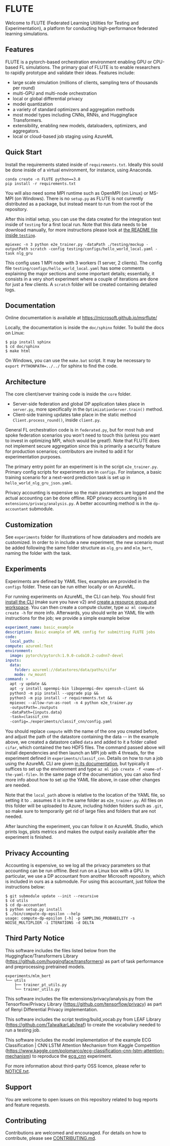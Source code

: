 # FLUTE

Welcome to FLUTE (Federated Learning Utilities for Testing and Experimentation), a platform for conducting high-performance federated learning simulations.

## Features

FLUTE is a pytorch-based orchestration environment enabling GPU or CPU-based FL simulations.  The primary goal of FLUTE is to enable researchers to rapidly prototype and validate their ideas.  Features include:

- large scale simulation (millions of clients, sampling tens of thousands per round)
- multi-GPU and multi-node orchestration
- local or global differential privacy
- model quantization
- a variety of standard optimizers and aggregation methods
- most model types including CNNs, RNNs, and Huggingface Transformers.
- extensibility, enabling new models, dataloaders, optimizers, and aggregators.
- local or cloud-based job staging using AzureML

## Quick Start

Install the requirements stated inside of `requirements.txt`. Ideally this sould be done inside of a virtual environment, for instance, using Anaconda.

```
conda create -n FLUTE python==3.8
pip install -r requirements.txt
```

You will also need some MPI runtime such as OpenMPI (on Linux) or MS-MPI (on Windows). There is no `setup.py` as FLUTE is not currently distributed as a package, but instead meant to run from the root of the repository.

After this initial setup, you can use the data created for the integration test inside of `testing` for a first local run. Note that this data needs to be download manually, for more instructions please look at [the README file inside `testing`](testing/README.md).

```
mpiexec -n 3 python e2e_trainer.py -dataPath ./testing/mockup -outputPath scratch -config testing/configs/hello_world_local.yaml -task nlg_gru
```

This config uses 1 MPI node with 3 workers (1 server, 2 clients). The config file `testing/configs/hello_world_local.yaml` has some comments explaining the major sections and some important details; essentially, it consists in a very short experiment where a couple of iterations are done for just a few clients. A `scratch` folder will be created containing detailed logs.

## Documentation

Online documentation is available at https://microsoft.github.io/msrflute/

Locally, the documentation is inside the `doc/sphinx` folder. To build the docs on Linux:

```
$ pip install sphinx
$ cd doc/sphinx
$ make html
```

On Windows, you can use the `make.bat` script.  It may be necessary to `export PYTHONPATH=../../` for sphinx to find the code.

## Architecture

The core client/server training code is inside the `core` folder.

- Server-side federation and global DP application takes place in `server.py`, more specifically in the `OptimizationServer.train()` method.
- Client-side training updates take place in the static method `Client.process_round()`, inside `client.py`.

General FL orchestration code is in `federated.py`, but for most hub and spoke federation scenarios you won't need to touch this (unless you want to invest in optimizing MPI, which would be great!). Note that FLUTE does not implement secure aggregation since this is primarily a security feature for production scenarios; contributors are invited to add it for experimentation purposes.

The primary entry point for an experiment is in the script `e2e_trainer.py`. Primary config scripts for experiments are in `configs`. For instance, a basic training scenario for a next-word prediction task is set up in `hello_world_nlg_gru_json.yaml`.

Privacy accounting is expensive so the main parameters are logged and the actual accounting can be done offline. RDP privacy accounting is in `extensions/privacy/analysis.py`. A better accounting method is in the `dp-accountant` submodule.

## Customization

See `experiments` folder for illustrations of how dataloaders and models are customized. In order to in include a new experiment, the new scenario must be added following the same folder structure as `nlg_gru` and `mlm_bert`, naming the folder with the task.

## Experiments

Experiments are defined by YAML files, examples are provided in the `configs` folder. These can be run either locally or on AzureML.

For running experiments on AzureML, the CLI can help. You should first [install the CLI](https://docs.microsoft.com/en-us/azure/machine-learning/reference-azure-machine-learning-cli) (make sure you have v2) and [create a resource group and workspace](https://docs.microsoft.com/en-us/azure/machine-learning/how-to-manage-workspace-cli?tabs=createnewresources%2Cvnetpleconfigurationsv1cli). You can then create a compute cluster, type `az ml compute create -h` for more info. Afterwards, you should write an YAML file with instructions for the job; we provide a simple example below

```yaml
experiment_name: basic_example
description: Basic example of AML config for submitting FLUTE jobs
code:
  local_path: .
compute: azureml:Test
environment:
  image: pytorch/pytorch:1.9.0-cuda10.2-cudnn7-devel
inputs:
  data:
    folder: azureml://datastores/data/paths/cifar
    mode: rw_mount
command: >
  apt -y update &&
  apt -y install openmpi-bin libopenmpi-dev openssh-client &&
  python3 -m pip install --upgrade pip &&
  python3 -m pip install -r requirements.txt &&
  mpiexec --allow-run-as-root -n 4 python e2e_trainer.py
  -outputPath=./outputs
  -dataPath={inputs.data}
  -task=classif_cnn
  -config=./experiments/classif_cnn/config.yaml
```

You should replace `compute` with the name of the one you created before, and adjust the path of the datastore containing the data -- in the example above, we created a datastore called `data` and added to it a folder called `cifar`, which contained the two HDF5 files. The command passed above will install dependencies and then launch an MPI job with 4 threads, for the experiment defined in `experiments/classif_cnn`. Details on how to run a job using the AzureML CLI are given [in its documentation](https://docs.microsoft.com/en-us/azure/machine-learning/how-to-train-cli), but typically it suffices to set up the environment and type `az ml job create -f <name-of-the-yaml-file>`. In the same page of the documentation, you can also find more info about how to set up the YAML file above, in case other changes are needed.

Note that the `local_path` above is relative to the location of the YAML file, so setting it to `.` assumes it is in the same folder as `e2e_trainer.py`. All files on this folder will be uploaded to Azure, including hidden folders such as `.git`, so make sure to temporarily get rid of large files and folders that are not needed.

After launching the experiment, you can follow it on AzureML Studio, which prints logs, plots metrics and makes the output easily available after the experiment is finished.

## Privacy Accounting

Accounting is expensive, so we log all the privacy parameters so that accounting can be run offline. Best run on a Linux box with a GPU.
In particular, we use a DP accountant from another Microsoft repository, which is included in ours as a submodule. For using this accountant, just follow the instructions below:

```
$ git submodule update --init --recursive
$ cd utils
$ cd dp-accountant
$ python setup.py install
$ ./bin/compute-dp-epsilon --help
usage: compute-dp-epsilon [-h] -p SAMPLING_PROBABILITY -s NOISE_MULTIPLIER -i ITERATIONS -d DELTA
```
## Third Party Notice

This software includes the files listed below from the Huggingface/Transformers Library (https://github.com/huggingface/transformers) as part of task performance and preprocessing pretrained models.

    experiments/mlm_bert
    └── utils
        ├── trainer_pt_utils.py
        └── trainer_utils.py

This software includes the file extensions/privacy/analysis.py from the Tensorflow/Privacy Library (https://github.com/tensorflow/privacy) as part of Renyi Differential Privacy implementation.

This software includes the script testing/build_vocab.py from LEAF Library (https://github.com/TalwalkarLab/leaf) to create the vocabulary needed to run a testing job. 

This software includes the model implementation of the example ECG Classification | CNN LSTM Attention Mechanism from Kaggle Competition (https://www.kaggle.com/polomarco/ecg-classification-cnn-lstm-attention-mechanism) to reproduce the [ecg_cnn](experiments/ecg_cnn/model.py) experiment.

For more information about third-party OSS licence, please refer to [NOTICE.txt](NOTICE.txt).

## Support

You are welcome to open issues on this repository related to bug reports and feature requests.

## Contributing

Contributions are welcomed and encouraged. For details on how to contribute, please see [CONTRIBUTING.md](CONTRIBUTING.md).
